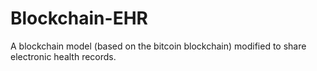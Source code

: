 # Blockchain-EHR
A blockchain model (based on the bitcoin blockchain) modified to share electronic health records. 
